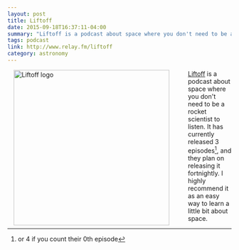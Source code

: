 ```yaml
---
layout: post
title: Liftoff
date: 2015-09-18T16:37:11-04:00
summary: "Liftoff is a podcast about space where you don't need to be a rocket scientist to listen."
tags: podcast
link: http://www.relay.fm/liftoff
category: astronomy
---
```


<style>
.left-inline
{
    float: left;
    display: inline;
    width: 350px;
    margin-left: 1em;
    margin-right: 3em;
}
</style>

<img src="https://relayfm.s3.amazonaws.com/uploads/broadcast/image/20/broadcast_thumbnail_liftoff_artwork.png" class="left-inline" alt="Liftoff logo" />

[Liftoff](http://www.relay.fm/liftoff) is a podcast about space where you don't need to be a rocket scientist to listen. It has currently released 3 episodes[^1], and they plan on releasing it fortnightly. I highly recommend it as an easy way to learn a little bit about space.

[^1]: or 4 if you count their 0th episode
